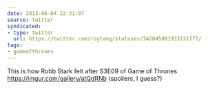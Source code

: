 ```yaml
---
date: 2013-06-04 22:31:07
source: twitter
syndicated:
- type: twitter
  url: https://twitter.com/roytang/statuses/342045881933131777/
tags:
- gameofthrones
---
```


This is how Robb Stark felt after S3E09 of Game of Thrones https://imgur.com/gallery/atQdRNb (spoilers, I guess?)